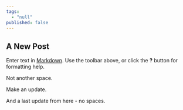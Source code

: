 ```yaml
---
tags: 
  - "null"
published: false
---
```

## A New Post

Enter text in [Markdown](http://daringfireball.net/projects/markdown/). Use the toolbar above, or click the **?** button for formatting help.

Not another space.

Make an update.

And a last update from here - no spaces.

